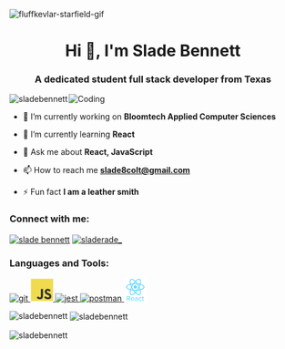 ![fluffkevlar-starfield-gif](https://github.com/SladeBennett/SladeBennett/assets/150281260/aa9202df-696d-4989-b794-5dc1a7416836)
<h1 align="center">Hi 👋, I'm Slade Bennett</h1>

<h3 align="center">A dedicated student full stack developer from Texas</h3>
<img align="right" alt="Coding" width="400" src="https://i.pinimg.com/originals/4d/3c/c1/4d3cc1d50ab5eef340d01b54ba28cd5b.gif">

<p align="left"> <img src="https://komarev.com/ghpvc/?username=sladebennett&label=Profile%20views&color=0e75b6&style=flat" alt="sladebennett" /> </p>

- 🔭 I’m currently working on **Bloomtech Applied Computer Sciences**

- 🌱 I’m currently learning **React**

- 💬 Ask me about **React, JavaScript**

- 📫 How to reach me **slade8colt@gmail.com**

- ⚡ Fun fact **I am a leather smith**

<h3 align="left">Connect with me:</h3>
<p align="left">
<a href="https://linkedin.com/in/slade bennett" target="blank"><img align="center" src="https://raw.githubusercontent.com/rahuldkjain/github-profile-readme-generator/master/src/images/icons/Social/linked-in-alt.svg" alt="slade bennett" height="30" width="40" /></a>
<a href="https://instagram.com/sladerade_" target="blank"><img align="center" src="https://raw.githubusercontent.com/rahuldkjain/github-profile-readme-generator/master/src/images/icons/Social/instagram.svg" alt="sladerade_" height="30" width="40" /></a>
</p>

<h3 align="left">Languages and Tools:</h3>
<p align="left"> <a href="https://git-scm.com/" target="_blank" rel="noreferrer"> <img src="https://www.vectorlogo.zone/logos/git-scm/git-scm-icon.svg" alt="git" width="40" height="40"/> </a> <a href="https://developer.mozilla.org/en-US/docs/Web/JavaScript" target="_blank" rel="noreferrer"> <img src="https://raw.githubusercontent.com/devicons/devicon/master/icons/javascript/javascript-original.svg" alt="javascript" width="40" height="40"/> </a> <a href="https://jestjs.io" target="_blank" rel="noreferrer"> <img src="https://www.vectorlogo.zone/logos/jestjsio/jestjsio-icon.svg" alt="jest" width="40" height="40"/> </a> <a href="https://postman.com" target="_blank" rel="noreferrer"> <img src="https://www.vectorlogo.zone/logos/getpostman/getpostman-icon.svg" alt="postman" width="40" height="40"/> </a> <a href="https://reactjs.org/" target="_blank" rel="noreferrer"> <img src="https://raw.githubusercontent.com/devicons/devicon/master/icons/react/react-original-wordmark.svg" alt="react" width="40" height="40"/> </a> </p>

<p><img align="left" src="https://github-readme-stats.vercel.app/api/top-langs?username=sladebennett&show_icons=true&locale=en&layout=compact" alt="sladebennett" /></p>

<p>&nbsp;<img align="center" src="https://github-readme-stats.vercel.app/api?username=sladebennett&show_icons=true&locale=en" alt="sladebennett" /></p>

<p><img align="center" src="https://github-readme-streak-stats.herokuapp.com/?user=sladebennett&" alt="sladebennett" /></p>

